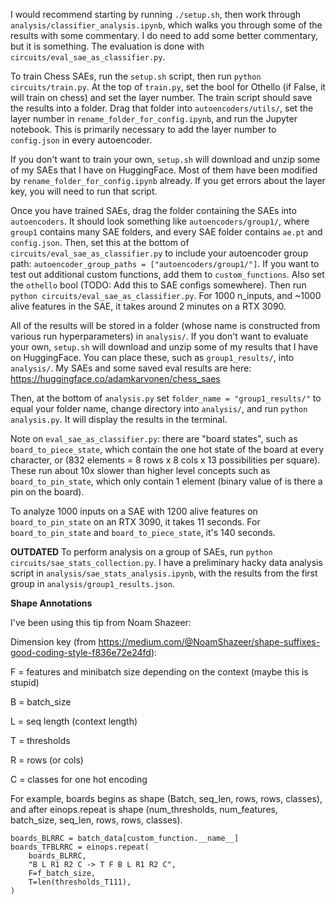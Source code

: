 I would recommend starting by running `./setup.sh`, then work through `analysis/classifier_analysis.ipynb`, which walks you through some of the results with some commentary. I do need to add some better commentary, but it is something. The evaluation is done with `circuits/eval_sae_as_classifier.py`.

To train Chess SAEs, run the `setup.sh` script, then run `python circuits/train.py`. At the top of `train.py`, set the bool for Othello (if False, it will train on chess) and set the layer number. The train script should save the results into a folder. Drag that folder into `autoencoders/utils/`, set the layer number in `rename_folder_for_config.ipynb`, and run the Jupyter notebook. This is primarily necessary to add the layer number to `config.json` in every autoencoder.

If you don't want to train your own, `setup.sh` will download and unzip some of my SAEs that I have on HuggingFace. Most of them have been modified by `rename_folder_for_config.ipynb` already. If you get errors about the layer key, you will need to run that script.

Once you have trained SAEs, drag the folder containing the SAEs into `autoencoders`. It should look something like `autoencoders/group1/`, where `group1` contains many SAE folders, and every SAE folder contains `ae.pt` and `config.json`. Then, set this at the bottom of `circuits/eval_sae_as_classifier.py` to include your autoencoder group path: `autoencoder_group_paths = ["autoencoders/group1/"]`. If you want to test out additional custom functions, add them to `custom_functions`. Also set the `othello` bool (TODO: Add this to SAE configs somewhere). Then run `python circuits/eval_sae_as_classifier.py`. For 1000 n_inputs, and ~1000 alive features in the SAE, it takes around 2 minutes on a RTX 3090.

All of the results will be stored in a folder (whose name is constructed from various run hyperparameters) in `analysis/`. If you don't want to evaluate your own, `setup.sh` will download and unzip some of my results that I have on HuggingFace. You can place these, such as `group1_results/`, into `analysis/`. My SAEs and some saved eval results are here: https://huggingface.co/adamkarvonen/chess_saes

Then, at the bottom of `analysis.py` set `folder_name = "group1_results/"` to equal your folder name, change directory into `analysis/`, and run `python analysis.py`. It will display the results in the terminal.

Note on `eval_sae_as_classifier.py`: there are "board states", such as `board_to_piece_state`, which contain the one hot state of the board at every character, or (832 elements = 8 rows x 8 cols x 13 possibilities per square). These run about 10x slower than higher level concepts such as `board_to_pin_state`, which only contain 1 element (binary value of is there a pin on the board).

To analyze 1000 inputs on a SAE with 1200 alive features on `board_to_pin_state` on an RTX 3090, it takes 11 seconds. For `board_to_pin_state` and `board_to_piece_state`, it's 140 seconds.

**OUTDATED**
To perform analysis on a group of SAEs, run `python circuits/sae_stats_collection.py`. I have a preliminary hacky data analysis script in `analysis/sae_stats_analysis.ipynb`, with the results from the first group in `analysis/group1_results.json`.

**Shape Annotations**

I've been using this tip from Noam Shazeer:

Dimension key (from https://medium.com/@NoamShazeer/shape-suffixes-good-coding-style-f836e72e24fd):

F  = features and minibatch size depending on the context (maybe this is stupid)

B = batch_size

L = seq length (context length)

T = thresholds

R = rows (or cols)

C = classes for one hot encoding

For example, boards begins as shape (Batch, seq_len, rows, rows, classes), and after einops.repeat is shape (num_thresholds, num_features, batch_size, seq_len, rows, rows, classes).


```
boards_BLRRC = batch_data[custom_function.__name__]
boards_TFBLRRC = einops.repeat(
    boards_BLRRC,
    "B L R1 R2 C -> T F B L R1 R2 C",
    F=f_batch_size,
    T=len(thresholds_T111),
)
```